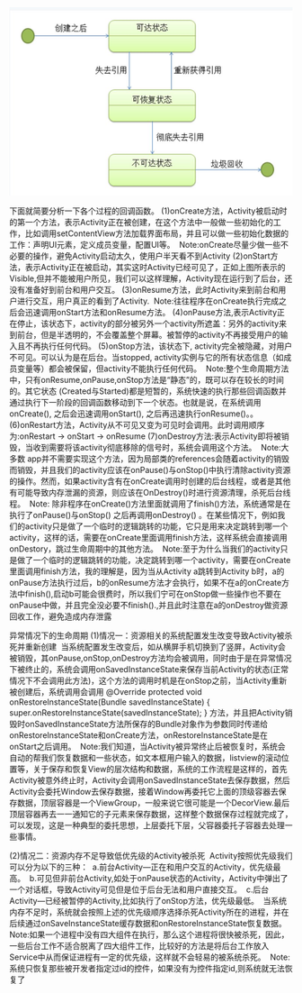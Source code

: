

![对象状态转化图](https://raw.githubusercontent.com/supets-open/InterView/master/web/image/%E5%AF%B9%E8%B1%A1%E4%B8%89%E7%A7%8D%E7%8A%B6%E6%80%81.jpg)

下面就简要分析一下各个过程的回调函数。
(1)onCreate方法，Activity被启动时的第一个方法，表示Activity正在被创建，在这个方法中一般做一些初始化的工作，比如调用setContentView方法加载界面布局，并且可以做一些初始化数据的工作：声明UI元素，定义成员变量，配置UI等。 
Note:onCreate尽量少做一些不必要的操作，避免Activity启动太久，使用户半天看不到Activity
(2)onStart方法，表示Activity正在被启动，其实这时Activity已经可见了，正如上图所表示的Visible,但并不能被用户所见，我们可以这样理解，Activity现在运行到了后台，还没有准备好到前台和用户交互。
(3)onResume方法，此时Activity来到前台和用户进行交互，用户真正的看到了Activity. 
Note:往往程序在onCreate执行完成之后会迅速调用onStart方法和onResume方法。
(4)onPause方法,表示Activity正在停止，该状态下，activity的部分被另外一个activity所遮盖：另外的activity来到前台，但是半透明的，不会覆盖整个屏幕。被暂停的activity不再接受用户的输入且不再执行任何代码。
(5)onStop方法，该状态下, activity完全被隐藏，对用户不可见。可以认为是在后台。当stopped, activity实例与它的所有状态信息（如成员变量等）都会被保留，但activity不能执行任何代码。 
Note:整个生命周期方法中，只有onResume,onPause,onStop方法是“静态”的，既可以存在较长的时间的。其它状态 (Created与Started)都是短暂的，系统快速的执行那些回调函数并通过执行下一阶段的回调函数移动到下一个状态。也就是说，在系统调用onCreate(), 之后会迅速调用onStart(), 之后再迅速执行onResume()。。
(6)onRestart方法，Activity从不可见又变为可见时会调用。此时调用顺序为:onRestart -> onStart -> onResume
(7)onDestroy方法:表示Activity即将被销毁，当收到需要将该activity彻底移除的信号时，系统会调用这个方法。 
Note:大多数 app并不需要实现这个方法，因为局部类的references会随着activity的销毁而销毁，并且我们的activity应该在onPause()与onStop()中执行清除activity资源的操作。然而，如果activity含有在onCreate调用时创建的后台线程，或者是其他有可能导致内存泄漏的资源，则应该在OnDestroy()时进行资源清理，杀死后台线程。 
Note: 除非程序在onCreate()方法里面就调用了finish()方法，系统通常是在执行了onPause()与onStop() 之后再调用onDestroy() 。在某些情况下，例如我们的activity只是做了一个临时的逻辑跳转的功能，它只是用来决定跳转到哪一个activity，这样的话，需要在onCreate里面调用finish方法，这样系统会直接调用onDestory，跳过生命周期中的其他方法。 
Note:至于为什么当我们的activity只是做了一个临时的逻辑跳转的功能，决定跳转到哪一个activity，需要在onCreate里面调用finish方法，我的理解是，因为当从Activity a跳转到Activity b时，a的onPause方法执行过后，b的onResume方法才会执行，如果不在a的onCreate方法中finish(),启动b可能会很费时，所以我们宁可在onStop做一些操作也不要在onPause中做，并且完全没必要不finish().,并且此时注意在a的onDestroy做资源回收工作，避免造成内存泄露

异常情况下的生命周期
(1)情况一：资源相关的系统配置发生改变导致Activity被杀死并重新创建 
当系统配置发生改变后，如从横屏手机切换到了竖屏，Activity会被销毁，其onPause,onStop,onDestroy方法均会被调用，同时由于是在异常情况下被终止的，系统会调用onSavedInstanceState来保存当前Activity的状态(正常情况下不会调用此方法)，这个方法的调用时机是在onStop之前，当Activity重新被创建后，系统调用会调用
    @Override
    protected void onRestoreInstanceState(Bundle savedInstanceState) {
        super.onRestoreInstanceState(savedInstanceState);
    }
方法，并且把Activity销毁时onSavedInstanceState方法所保存的Bundle对象作为参数同时传递给onRestoreInstanceState和onCreate方法，onRestoreInstanceState是在onStart之后调用。 
Note:我们知道，当Activity被异常终止后被恢复时，系统会自动的帮我们恢复数据和一些状态，如文本框用户输入的数据，listview的滚动位置等，关于保存和恢复View的层次结构和数据，系统的工作流程是这样的，首先Activity被意外终止时，Activity会调用onSavedInstanceState去保存数据，然后Activity会委托Window去保存数据，接着Window再委托它上面的顶级容器去保存数据，顶层容器是一个ViewGroup，一般来说它很可能是一个DecorView.最后顶层容器再去一一通知它的子元素来保存数据，这样整个数据保存过程就完成了，可以发现，这是一种典型的委托思想，上层委托下层，父容器委托子容器去处理一些事情。

(2)情况二：资源内存不足导致低优先级的Activity被杀死 
Activity按照优先级我们可以分为以下的三种： 
a.前台Activity—正在和用户交互的Activity，优先级最高。 
b.可见但非前台Activity,如处于onPause状态的Activity，Activity中弹出了一个对话框，导致Activity可见但是位于后台无法和用户直接交互。 
c.后台Activity—已经被暂停的Activity,比如执行了onStop方法，优先级最低。 
当系统内存不足时，系统就会按照上述的优先级顺序选择杀死Activity所在的进程，并在后续通过onSaveInstanceState缓存数据和onRestoreInstanceState恢复数据。 
Note:如果一个进程中没有四大组件在执行，那么这个进程将很快被杀死，因此，一些后台工作不适合脱离了四大组件工作，比较好的方法是将后台工作放入Service中从而保证进程有一定的优先级，这样就不会轻易的被系统杀死。 
Note:系统只恢复那些被开发者指定过id的控件，如果没有为控件指定id,则系统就无法恢复了